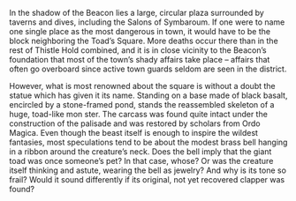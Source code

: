 In the shadow of the Beacon lies a large, circular plaza surrounded by taverns and dives, including the Salons of Symbaroum. If one were to name one single place as the most dangerous in town, it would have to be the block neighboring the Toad’s Square. More deaths occur there than in the rest of Thistle Hold combined, and it is in close vicinity to the Beacon’s foundation that most of the town’s shady affairs take place – affairs that often go overboard since active town guards seldom are seen in the district.

However, what is most renowned about the square is without a doubt the statue which has given it its name. Standing on a base made of black basalt, encircled by a stone-framed pond, stands the reassembled skeleton of a huge, toad-like mon ster. The carcass was found quite intact under the construction of the palisade and was restored by scholars from Ordo Magica. Even though the beast itself is enough to inspire the wildest fantasies, most speculations tend to be about the modest brass bell hanging in a ribbon around the creature’s neck. Does the bell imply that the giant toad was once someone’s pet? In that case, whose? Or was the creature itself thinking and astute, wearing the bell as jewelry? And why is its tone so frail? Would it sound differently if its original, not yet recovered clapper was found?